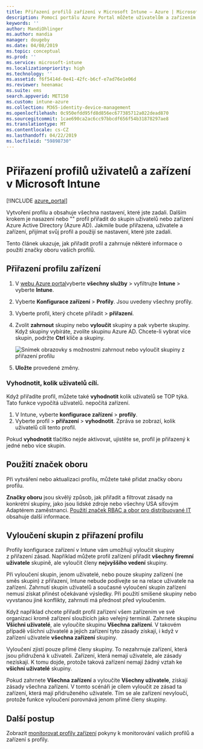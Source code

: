```yaml
---
title: Přiřazení profilů zařízení v Microsoft Intune – Azure | Microsoft Docs
description: Pomocí portálu Azure Portal můžete uživatelům a zařízením přiřadit profily a zásady zařízení. Zjistěte, jak vyloučit skupiny z přiřazení profilu v Microsoft Intune.
keywords: ''
author: MandiOhlinger
ms.author: mandia
manager: dougeby
ms.date: 04/08/2019
ms.topic: conceptual
ms.prod: ''
ms.service: microsoft-intune
ms.localizationpriority: high
ms.technology: ''
ms.assetid: f6f5414d-0e41-42fc-b6cf-e7ad76e1e06d
ms.reviewer: heenamac
ms.suite: ems
search.appverid: MET150
ms.custom: intune-azure
ms.collection: M365-identity-device-management
ms.openlocfilehash: 0c950efdd95fd8d856ec677385712a022dead870
ms.sourcegitcommit: 1cae690ca2ac6cc97bbcdf656f54b31878297ae8
ms.translationtype: MT
ms.contentlocale: cs-CZ
ms.lasthandoff: 04/22/2019
ms.locfileid: "59898730"
---
```

# <a name="assign-user-and-device-profiles-in-microsoft-intune"></a>Přiřazení profilů uživatelů a zařízení v Microsoft Intune

[!INCLUDE [azure_portal](./includes/azure_portal.md)]

Vytvoření profilu a obsahuje všechna nastavení, které jste zadali. Dalším krokem je nasazení nebo "" profil přiřadit do skupin uživatelů nebo zařízení Azure Active Directory (Azure AD). Jakmile bude přiřazena, uživatele a zařízení, přijímat svůj profil a použijí se nastavení, které jste zadali.

Tento článek ukazuje, jak přiřadit profil a zahrnuje některé informace o použití značky oboru vašich profilů.

## <a name="assign-a-device-profile"></a>Přiřazení profilu zařízení

1. V [webu Azure portal](https://portal.azure.com)vyberte **všechny služby** > vyfiltrujte **Intune** > vyberte **Intune**.
2. Vyberte **Konfigurace zařízení** > **Profily**. Jsou uvedeny všechny profily.
3. Vyberte profil, který chcete přiřadit > **přiřazení**.
4. Zvolit **zahrnout** skupiny nebo **vyloučit** skupiny a pak vyberte skupiny. Když skupiny vybíráte, zvolíte skupinu Azure AD. Chcete-li vybrat více skupin, podržte **Ctrl** klíče a skupiny.

    ![Snímek obrazovky s možnostmi zahrnout nebo vyloučit skupiny z přiřazení profilu](./media/group-include-exclude.png)

5. **Uložte** provedené změny.

### <a name="evaluate-how-many-users-are-targeted"></a>Vyhodnotit, kolik uživatelů cílí.

Když přiřadíte profil, můžete také **vyhodnotit** kolik uživatelů se TOP týká. Tato funkce vypočítá uživatelů. nepočítá zařízení.

1. V Intune, vyberte **konfigurace zařízení** > **profily**.
2. Vyberte profil > **přiřazení** > **vyhodnotit**. Zpráva se zobrazí, kolik uživatelů cílí tento profil.

Pokud **vyhodnotit** tlačítko nejde aktivovat, ujistěte se, profil je přiřazený k jedné nebo více skupin.


## <a name="use-scope-tags"></a>Použití značek oboru

Při vytváření nebo aktualizaci profilu, můžete také přidat značky oboru profilu.

**Značky oboru** jsou skvělý způsob, jak přiřadit a filtrovat zásady na konkrétní skupiny, jako jsou lidské zdroje nebo všechny USA síťovým Adaptérem zaměstnanci. [Použití značek RBAC a obor pro distribuované IT](scope-tags.md) obsahuje další informace.

## <a name="exclude-groups-from-a-profile-assignment"></a>Vyloučení skupin z přiřazení profilu

Profily konfigurace zařízení v Intune vám umožňují vyloučit skupiny z přiřazení zásad. Například můžete profil zařízení přiřadit **všechny firemní uživatele** skupině, ale vyloučit členy **nejvyššího vedení** skupiny.

Při vyloučení skupin, jenom uživatelé, nebo pouze skupiny zařízení (ne směs skupin) z přiřazení, Intune nebude podívejte se na relace uživatele na zařízení. Zahrnutí skupin uživatelů a současné vyloučení skupin zařízení nemusí získat přinést očekávané výsledky. Při použití smíšené skupiny nebo vyvstanou jiné konflikty, zahrnutí má přednost před vyloučením.

Když například chcete přiřadit profil zařízení všem zařízením ve své organizaci kromě zařízení sloužících jako veřejný terminál. Zahrnete skupinu **Všichni uživatelé**, ale vyloučíte skupinu **Všechna zařízení**. V takovém případě všichni uživatelé a jejich zařízení tyto zásady získají, i když v zařízení uživatele **všechna zařízení** skupiny.

Vyloučení zjistí pouze přímé členy skupiny. To nezahrnuje zařízení, která jsou přidružená k uživateli. Zařízení, která nemají uživatele, ale zásady nezískají. K tomu dojde, protože taková zařízení nemají žádný vztah ke **všichni uživatelé** skupiny.

Pokud zahrnete **Všechna zařízení** a vyloučíte **Všechny uživatele**, získají zásady všechna zařízení. V tomto scénáři je cílem vyloučit ze zásad ta zařízení, která mají přidruženého uživatele. Tím se ale zařízení nevyloučí, protože funkce vyloučení porovnává jenom přímé členy skupiny.

## <a name="next-steps"></a>Další postup

Zobrazit [monitorovat profily zařízení](device-profile-monitor.md) pokyny k monitorování vašich profilů a zařízení s profily.